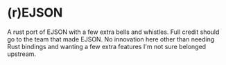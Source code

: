 # (r)EJSON

A rust port of EJSON with a few extra bells and whistles. Full credit should go to the team that made EJSON. No
innovation here other than needing Rust bindings and wanting a few extra features I'm not sure belonged upstream.
